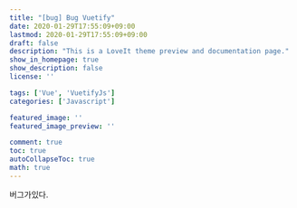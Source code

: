 ```yaml
---
title: "[bug] Bug Vuetify"
date: 2020-01-29T17:55:09+09:00
lastmod: 2020-01-29T17:55:09+09:00
draft: false
description: "This is a LoveIt theme preview and documentation page."
show_in_homepage: true
show_description: false
license: ''

tags: ['Vue', 'VuetifyJs']
categories: ['Javascript']

featured_image: ''
featured_image_preview: ''

comment: true
toc: true
autoCollapseToc: true
math: true
---
```


버그가있다.